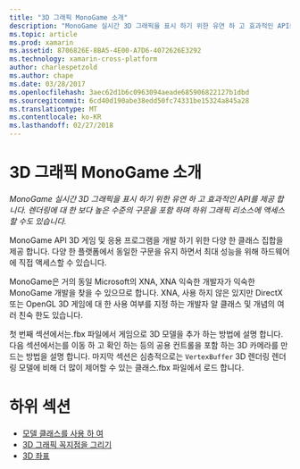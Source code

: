 ```yaml
---
title: "3D 그래픽 MonoGame 소개"
description: "MonoGame 실시간 3D 그래픽을 표시 하기 위한 유연 하 고 효과적인 API를 제공 합니다. 렌더링에 대 한 보다 높은 수준의 구문을 포함 하며 하위 그래픽 리소스에 액세스할 수도 있습니다."
ms.topic: article
ms.prod: xamarin
ms.assetid: 8706826E-8BA5-4E00-A7D6-4072626E3292
ms.technology: xamarin-cross-platform
author: charlespetzold
ms.author: chape
ms.date: 03/28/2017
ms.openlocfilehash: 3aec62d1b6c0963094aeade685906822127b1dbd
ms.sourcegitcommit: 6cd40d190abe38edd50fc74331be15324a845a28
ms.translationtype: MT
ms.contentlocale: ko-KR
ms.lasthandoff: 02/27/2018
---
```

# <a name="introduction-to-3d-graphics-with-monogame"></a>3D 그래픽 MonoGame 소개

_MonoGame 실시간 3D 그래픽을 표시 하기 위한 유연 하 고 효과적인 API를 제공 합니다. 렌더링에 대 한 보다 높은 수준의 구문을 포함 하며 하위 그래픽 리소스에 액세스할 수도 있습니다._

MonoGame API 3D 게임 및 응용 프로그램을 개발 하기 위한 다양 한 클래스 집합을 제공 합니다. 다양 한 플랫폼에서 동일한 구문을 유지 하면서 최대 성능을 위해 하드웨어에 직접 액세스할 수 있습니다.

MonoGame은 거의 동일 Microsoft의 XNA, XNA 익숙한 개발자가 익숙한 MonoGame 개발을 찾을 수 있으므로 합니다. XNA, 사용 하지 않은 있지만 DirectX 또는 OpenGL 3D 게임에 대 한 사용 여부를 지정 하는 개발자 알 클래스 및 개념의 여러 친숙 한도 있습니다.

첫 번째 섹션에서는.fbx 파일에서 게임으로 3D 모델을 추가 하는 방법에 설명 합니다. 다음 섹션에서는를 이동 하 고 확인 하는 등의 공용 컨트롤을 포함 하는 3D 카메라를 만드는 방법을 설명 합니다. 마지막 섹션은 심층적으로는 `VertexBuffer` 3D 렌더링 렌더링 모델에 비해 더 많이 제어할 수 있는 클래스.fbx 파일에서 로드 합니다.


# <a name="subsections"></a>하위 섹션

- [모델 클래스를 사용 하 여](~/graphics-games/monogame/3d/part1.md)
- [3D 그래픽 꼭지점을 그리기](~/graphics-games/monogame/3d/part2.md)
- [3D 좌표](~/graphics-games/monogame/3d/part3.md)